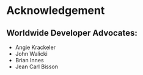 # Acknowledgement

## Worldwide Developer Advocates:

* Angie Krackeler
* John Walicki
* Brian Innes
* Jean Carl Bisson





